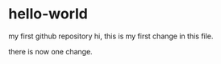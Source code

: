 # hello-world
my first github repository
hi, this is my first change in this file. 

there is now one change.
